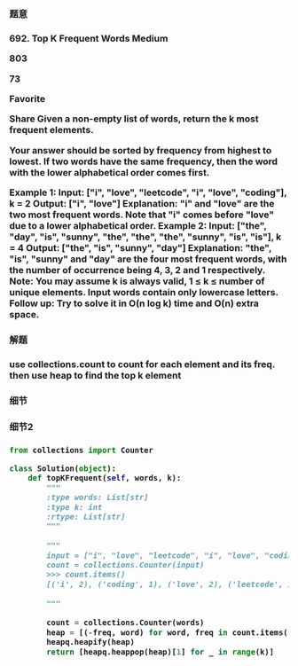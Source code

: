 <h3>题意<h3>
<p>
692. Top K Frequent Words
Medium

803

73

Favorite

Share
Given a non-empty list of words, return the k most frequent elements.

Your answer should be sorted by frequency from highest to lowest. If two words have the same frequency, then the word with the lower alphabetical order comes first.

Example 1:
Input: ["i", "love", "leetcode", "i", "love", "coding"], k = 2
Output: ["i", "love"]
Explanation: "i" and "love" are the two most frequent words.
    Note that "i" comes before "love" due to a lower alphabetical order.
Example 2:
Input: ["the", "day", "is", "sunny", "the", "the", "the", "sunny", "is", "is"], k = 4
Output: ["the", "is", "sunny", "day"]
Explanation: "the", "is", "sunny" and "day" are the four most frequent words,
    with the number of occurrence being 4, 3, 2 and 1 respectively.
Note:
You may assume k is always valid, 1 ≤ k ≤ number of unique elements.
Input words contain only lowercase letters.
Follow up:
Try to solve it in O(n log k) time and O(n) extra space.

<p>




<h3>解题<h3>
<p>use collections.count to count for each element and its freq. then use heap to find the top k element<p>




<h3>细节<h3>
<p>

<p>


<h3>细节2<h3>
<p>

<p>

```python
from collections import Counter

class Solution(object):
    def topKFrequent(self, words, k):
        """
        :type words: List[str]
        :type k: int
        :rtype: List[str]
        """
        
        """
        input = ["i", "love", "leetcode", "i", "love", "coding"]
        count = collections.Counter(input)
        >>> count.items()
        [('i', 2), ('coding', 1), ('love', 2), ('leetcode', 1)]
        
        """
        
        count = collections.Counter(words)
        heap = [(-freq, word) for word, freq in count.items()]
        heapq.heapify(heap)
        return [heapq.heappop(heap)[1] for _ in range(k)]

```

